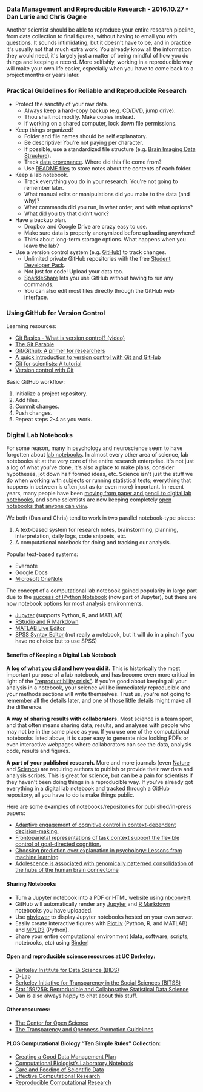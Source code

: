 ### Data Management and Reproducible Research - 2016.10.27 - Dan Lurie and Chris Gagne

Another scientist should be able to reproduce your entire research pipeline, from data collection to final figures, without having to email you with questions. It sounds intimidating, but it doesn't have to be, and in practice it's usually not that much extra work. You already know all the information they would need, it's largely just a matter of being mindful of how you do things and keeping a record. More selfishly, working in a reproducible way will make your own life easier, especially when you have to come back to a project months or years later.

### Practical Guidelines for Reliable and Reproducible Research
- Protect the sanctity of your raw data.
	- Always keep a hard-copy backup (e.g. CD/DVD, jump drive).
	- Thou shalt not modify. Make copies instead.
	- If working on a shared computer, lock down file permissions.
- Keep things organized!
	- Folder and file names should be self explanatory.
	- Be descriptive! You’re not paying per character.
	- If possible, use a standardized file structure (e.g. [Brain Imaging Data Structure](http://bids.neuroimaging.io/)).
	- Track [data provenance](https://en.wikipedia.org/wiki/Provenance#Data_provenance). Where did this file come from?
	- Use [README files](https://en.wikipedia.org/wiki/README) to store notes about the contents of each folder.
- Keep a lab notebook.
	- Track everything you do in your research. You're not going to remember later.
	- What manual edits or manipulations did you make to the data (and why)?
	- What commands did you run, in what order, and with what options?
	- What did you try that didn’t work?
- Have a backup plan.
	- Dropbox and Google Drive are crazy easy to use.
	- Make sure data is properly anonymized before uploading anywhere!
	- Think about long-term storage options. What happens when you leave the lab?
- Use a version control system (e.g. [GitHub](https://github.com/)) to track changes.
	- Unlimited private GitHub repositories with the free [Student Developer Pack](https://education.github.com/pack).
	- Not just for code! Upload your data too.
	- [SparkleShare](https://www.sparkleshare.org/) lets you use GitHub without having to run any commands.
	- You can also edit most files directly through the GitHub web interface.

### Using GitHub for Version Control

Learning resources:
- [Git Basics - What is version control? (video)](https://git-scm.com/video/what-is-version-control)
- [The Git Parable](https://practical-neuroimaging.github.io/git_parable.html)
- [Git/Github: A primer for researchers](https://datapub.cdlib.org/2014/05/05/github-a-primer-for-researchers/)
- [A quick introduction to version control with Git and GitHub](https://www.authorea.com/users/5990/articles/17489/_show_article)
- [Git for scientists: A tutorial](http://nyuccl.org/pages/gittutorial/)
- [Version control with Git](http://swcarpentry.github.io/git-novice/)

Basic GitHub workflow:

1. Initialize a project repository.
2. Add files.
3. Commit changes.
4. Push changes.
5. Repeat steps 2-4 as you work.

### Digital Lab Notebooks

For some reason, many in psychology and neuroscience seem to have forgotten about [lab notebooks](https://en.wikipedia.org/wiki/Lab_notebook). In almost every other area of science, lab notebooks sit at the very core of the entire research enterprise. It's not just a log of what you've done, it's also a place to make plans, consider hypotheses, jot down half formed ideas, etc. Science isn't just the stuff we do when working with subjects or running statistical tests; everything that happens in between is often just as (or even more) important. In recent years, many people have been [moving from paper and pencil to digital lab notebooks](http://www.nature.com/naturejobs/science/articles/10.1038/nj7493-523a), and some scientists are now keeping completely [open notebooks that anyone can view](http://onsnetwork.org/what-is-open-notebook-science/).

We both (Dan and Chris) tend to work in two parallel notebook-type places:

1. A text-based system for research notes, brainstorming, planning, interpretation, daily logs, code snippets, etc. 
2. A computational notebook for doing and tracking our analysis.

Popular text-based systems:
- Evernote
- Google Docs
- [Microsoft OneNote](https://www.onenote.com/)

The concept of a computational lab notebook gained popularity in large part due to the [success of IPython Notebook](http://blog.fperez.org/2012/01/ipython-notebook-historical.html) (now part of Jupyter), but there are now notebook options for most analysis environments.
- [Jupyter](http://jupyter.org/) (supports Python, R, and MATLAB)
- [RStudio and R Markdown](http://rmarkdown.rstudio.com/)
- [MATLAB Live Editor](https://www.mathworks.com/products/matlab/live-editor/)
- [SPSS Syntax Editor](http://williammurrah.com/reproducible-research-and-statistical-analyses/) (not really a notebook, but it will do in a pinch if you have no choice but to use SPSS)

#### Benefits of Keeping a Digital Lab Notebook

**A log of what you did and how you did it.**
This is historically the most important purpose of a lab notebook, and has become even more critical in light of the ["reproductibility crisis"](http://www.nature.com/news/reproducibility-1.17552). If you're good about keeping all your analysis in a notebook, your science will be immediately reproducible and your methods sections will write themselves. Trust us, you're not going to remember all the details later, and one of those little details might make all the difference. 

**A way of sharing results with collaborators.**
Most science is a team sport, and that often means sharing data, results, and analyses with people who may not be in the same place as you. If you use one of the computational notebooks listed above, it is super easy to generate nice looking PDFs or even interactive webpages where collaborators can see the data, analysis code, results and figures.

**A part of your published research.**
More and more journals (even [Nature](http://www.nature.com/authors/policies/availability.html) and [Science](http://www.sciencemag.org/authors/science-editorial-policies)) are requiring authors to publish or provide their raw data and analysis scripts. This is great for science, but can be a pain for scientists if they haven't been doing things in a reproducible way. If you've already got everything in a digital lab notebook and tracked through a GitHub repository, all you have to do is make things public.  

Here are some examples of notebooks/repositories for published/in-press papers:
- [Adaptive engagement of cognitive control in context-dependent decision-making.](https://github.com/mwaskom/Waskom_CerebCortex_InPress)
- [Frontoparietal representations of task context support the flexible control of goal-directed cognition.](https://github.com/mwaskom/Waskom_JNeurosci_2014)
- [Choosing prediction over explanation in psychology: Lessons from machine learning](https://github.com/tyarkoni/PPS2016)
- [Adolescence is associated with genomically patterned consolidation of the hubs of the human brain connectome](https://github.com/KirstieJane/NSPN_WhitakerVertes_PNAS2016)


#### Sharing Notebooks
- Turn a Jupyter notebook into a PDF or HTML website using [nbconvert](https://github.com/jupyter/nbconvert).
- GitHub will automatically render any [Jupyter](http://blog.jupyter.org/2015/05/07/rendering-notebooks-on-github/) and [R Markdown](http://rmarkdown.rstudio.com/github_document_format.html) notebooks you have uploaded.
- Use [nbviewer](https://nbviewer.jupyter.org/) to display Jupyter notebooks hosted on your own server.
- Easily create interactive figures with [Plot.ly](https://plot.ly/) (Python, R, and MATLAB) and [MPLD3](http://mpld3.github.io/) (Python).
- Share your entire computational environment (data, software, scripts, notebooks, etc) using [Binder](http://mybinder.org/)! 

#### Open and reproducible science resources at UC Berkeley:
- [Berkeley Institute for Data Science (BIDS)](http://www.bids.berkeley.edu)
- [D-Lab](http://dlab.berkeley.edu/)
- [Berkeley Initiative for Transparency in the Social Sciences (BITSS)](http://www.bitss.org/)
- [Stat 159/259: Reproducible and Collaborative Statistical Data Science](http://www.jarrodmillman.com/stat159-fall2015/)
- Dan is also always happy to chat about this stuff.

#### Other resources:
- [The Center for Open Science](https://cos.io/)
- [The Transparency and Openness Promotion Guidelines](https://cos.io/top/)

#### PLOS Computational Biology “Ten Simple Rules” Collection:
- [Creating a Good Data Management Plan](http://journals.plos.org/ploscompbiol/article?id=10.1371/journal.pcbi.1004525)
- [Computational Biologist’s Laboratory Notebook](http://journals.plos.org/ploscompbiol/article?id=10.1371/journal.pcbi.1004385)
- [Care and Feeding of Scientific Data](http://journals.plos.org/ploscompbiol/article?id=10.1371/journal.pcbi.1003542)
- [Effective Computational Research](http://journals.plos.org/ploscompbiol/article?id=10.1371/journal.pcbi.1003506)
- [Reproducible Computational Research](http://journals.plos.org/ploscompbiol/article?id=10.1371/journal.pcbi.1003285)
